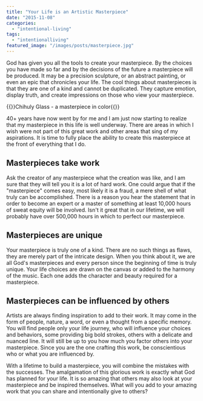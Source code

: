 ```yaml
---
title: "Your Life is an Artistic Masterpiece"
date: "2015-11-08"
categories: 
  - "intentional-living"
tags: 
  - "intentionalliving"
featured_image: "/images/posts/masterpiece.jpg"
---
```


God has given you all the tools to create your masterpiece. By the choices you have made so far and by the decisions of the future a masterpiece will be produced. It may be a precision sculpture, or an abstract painting, or even an epic that chronicles your life. The cool things about masterpieces is that they are one of a kind and cannot be duplicated. They capture emotion, display truth, and create impressions on those who view your masterpiece.

{{<featuredimage class="inline-feature-image">}}Chihuly Glass - a masterpiece in color{{</featuredimage>}}

40+ years have now went by for me and I am just now starting to realize that my masterpiece in this life is well underway. There are areas in which I wish were not part of this great work and other areas that sing of my aspirations. It is time to fully place the ability to create this masterpiece at the front of everything that I do.

## Masterpieces take work

Ask the creator of any masterpiece what the creation was like, and I am sure that they will tell you it is a lot of hard work. One could argue that if the "masterpiece" comes easy, most likely it is a fraud, a mere shell of what truly can be accomplished. There is a reason you hear the statement that in order to become an expert or a master of something at least 10,000 hours of sweat equity will be involved. Isn't it great that in our lifetime, we will probably have over 500,000 hours in which to perfect our masterpiece.

## Masterpieces are unique

Your masterpiece is truly one of a kind. There are no such things as flaws, they are merely part of the intricate design. When you think about it, we are all God's masterpieces and every person since the beginning of time is truly unique. Your life choices are drawn on the canvas or added to the harmony of the music. Each one adds the character and beauty required for a masterpiece.

## Masterpieces can be influenced by others

Artists are always finding inspiration to add to their work. It may come in the form of people, nature, a word, or even a thought from a specific memory. You will find people only your life journey, who will influence your choices and behaviors, some providing big bold strokes, others with a delicate and nuanced line. It will still be up to you how much you factor others into your masterpiece. Since you are the one crafting this work, be conscientious who or what you are influenced by.

With a lifetime to build a masterpiece, you will combine the mistakes with the successes. The amalgamation of this glorious work is exactly what God has planned for your life. It is so amazing that others may also look at your masterpiece and be inspired themselves. What will you add to your amazing work that you can share and intentionally give to others?
